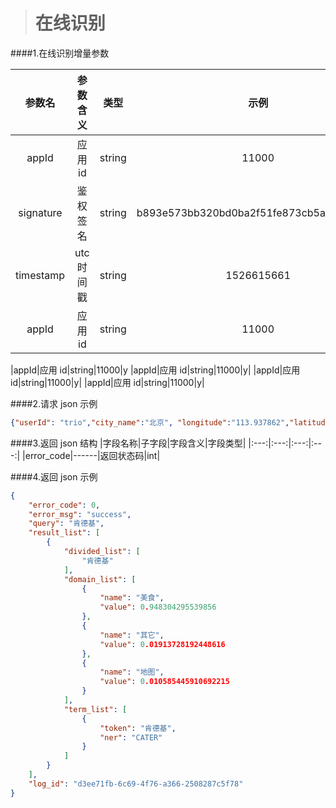 ># 在线识别

####1.在线识别增量参数

|参数名|参数含义|类型|示例|是否必须|
|:---:|:---:|:---:|:---:|:---:|
|appId|应用id|string|11000|y|
|signature|鉴权签名|string|b893e573bb320bd0ba2f51fe873cb5a897c9ef46|y|
|timestamp|utc 时间戳|string|1526615661|y|
|appId|应用 id|string|11000|y|

|appId|应用 id|string|11000|y
|appId|应用 id|string|11000|y|
|appId|应用 id|string|11000|y|
|appId|应用 id|string|11000|y|

####2.请求 json 示例
```json
{"userId": "trio","city_name":"北京", "longitude":"113.937862","latitude":"22.521726","query": "肯德基"}
```
####3.返回 json 结构
|字段名称|子字段|字段含义|字段类型|
|:---:|:---:|:---:|:---:|
|error_code|------|返回状态码|int|



####4.返回 json 示例
```json
{
    "error_code": 0,
    "error_msg": "success",
    "query": "肯德基",
    "result_list": [
        {
            "divided_list": [
                "肯德基"
            ],
            "domain_list": [
                {
                    "name": "美食",
                    "value": 0.948304295539856
                },
                {
                    "name": "其它",
                    "value": 0.01913728192448616
                },
                {
                    "name": "地图",
                    "value": 0.010585445910692215
                }
            ],
            "term_list": [
                {
                    "token": "肯德基",
                    "ner": "CATER"
                }
            ]
        }
    ],
    "log_id": "d3ee71fb-6c69-4f76-a366-2508287c5f78"
}
```